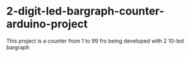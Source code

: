 # 2-digit-led-bargraph-counter-arduino-project
This project is a counter from 1 to 99 fro being developed with 2 10-led bargraph
